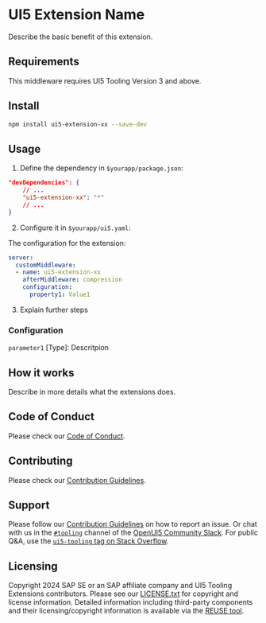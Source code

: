 # UI5 Extension Name

Describe the basic benefit of this extension.

## Requirements

This middleware requires UI5 Tooling Version 3 and above.

## Install

```sh
npm install ui5-extension-xx --save-dev
```

## Usage

1. Define the dependency in `$yourapp/package.json`:

```json
"devDependencies": {
    // ...
    "ui5-extension-xx": "*"
    // ...
}
```

2. Configure it in `$yourapp/ui5.yaml`:

The configuration for the extension:

```yaml
server:
  customMiddleware:
  - name: ui5-extension-xx
    afterMiddleware: compression
    configuration:
      property1: Value1
```

3. Explain further steps

### Configuration

`parameter1` [Type]: Descritpion

## How it works

Describe in more details what the extensions does.

## Code of Conduct

Please check our [Code of Conduct](https://github.com/SAP/ui5-tooling-extensions/blob/main/CODE_OF_CONDUCT.md).

## Contributing

Please check our [Contribution Guidelines](https://github.com/SAP/ui5-tooling-extensions/blob/main/CONTRIBUTING.md).

## Support

Please follow our [Contribution Guidelines](https://github.com/SAP/ui5-tooling-extensions/blob/main/CONTRIBUTING.md#report-an-issue) on how to report an issue. Or chat with us in the [`#tooling`](https://openui5.slack.com/archives/C0A7QFN6B) channel of the [OpenUI5 Community Slack](https://join.slack.com/t/openui5/shared_invite/zt-1q128gn3p-JeZTi9XCpPxW8kBohSgqnw). For public Q&A, use the [`ui5-tooling` tag on Stack Overflow](https://stackoverflow.com/questions/tagged/ui5-tooling).

## Licensing

Copyright 2024 SAP SE or an SAP affiliate company and UI5 Tooling Extensions contributors. Please see our [LICENSE.txt](../../LICENSE.txt) for copyright and license information. Detailed information including third-party components and their licensing/copyright information is available via the [REUSE tool](https://api.reuse.software/info/github.com/SAP/ui5-tooling-extensions).
